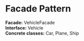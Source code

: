 # Facade Pattern

**Facade:** VehicleFacade <br/>
**Interface:** Vehicle <br/>
**Concrete classes:** Car, Plane, Ship